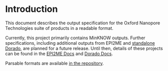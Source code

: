 Introduction
============

This document describes the output specification for the Oxford Nanopore Technologies suite of products in a readable format.

Currently, this project primarily contains MinKNOW outputs. Further specifications, including additional outputs from EPI2ME and [standalone Dorado](https://github.com/nanoporetech/dorado), are planned for a future release. Until then, details of these projects can be found in the [EPI2ME Docs](https://epi2me.nanoporetech.com/epi2me-docs/quickstart/) and [Dorado Docs](https://dorado-docs.readthedocs.io/en/latest/).

Parsable formats are available [in the repository]({{specification.git_url}}).
